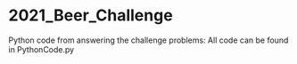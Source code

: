 # 2021_Beer_Challenge
Python code from answering the challenge problems: All code can be found in PythonCode.py
